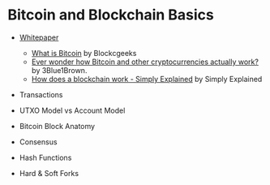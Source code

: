 # Bitcoin and Blockchain Basics
* [Whitepaper](https://bitcoin.org/bitcoin.pdf)
  * [What is Bitcoin](https://blockgeeks.com/guides/what-is-bitcoin/) by Blockcgeeks
  * [Ever wonder how Bitcoin and other cryptocurrencies actually work?](https://www.youtube.com/watch?v=bBC-nXj3Ng4) by 3Blue1Brown.
  * [How does a blockchain work - Simply Explained](https://www.youtube.com/watch?v=SSo_EIwHSd4) by Simply Explained

* Transactions
* UTXO Model vs Account Model
* Bitcoin Block Anatomy
* Consensus
* Hash Functions
* Hard & Soft Forks
